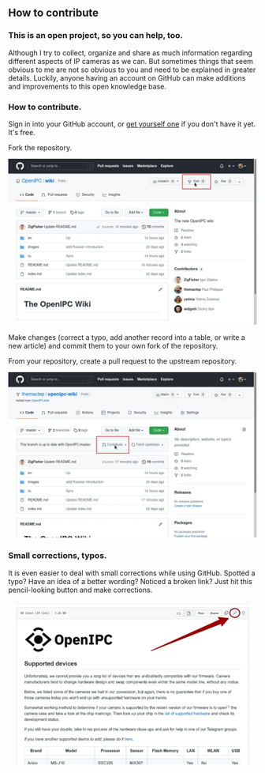 How to contribute
-----------------

### This is an open project, so you can help, too.

Although I try to collect, organize and share as much information regarding 
different aspects of IP cameras as we can. But sometimes things that seem
obvious to me are not so obvious to you and need to be explained in greater
details. Luckily, anyone having an account on GitHub can make additions and
improvements to this open knowledge base.

### How to contribute.

Sign in into your GitHub account, or [get yourself one][gh-signup] if you don't
have it yet. It's free.

Fork the repository.

![GitHub Fork](assets/images/gh-fork.webp)

Make changes (correct a typo, add another record into a table, or write a new
article) and commit them to your own fork of the repository.

From your repository, create a pull request to the upstream repository.

![GitHub Contribute](assets/images/gh-contribute.webp)

### Small corrections, typos.

It is even easier to deal with small corrections while using GitHub. Spotted a
typo? Have an idea of a better wording? Noticed a broken link? Just hit this
pencil-looking button and make corrections.

![GutHub Correction](assets/images/gh-correction.webp)

[gh-signup]: https://github.com/signup
